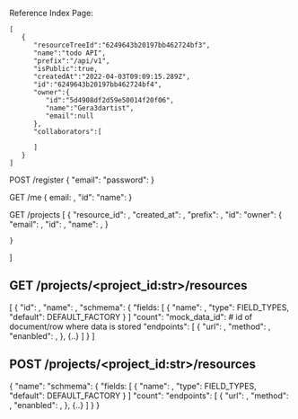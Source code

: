 Reference Index Page:
```
[
   {
      "resourceTreeId":"6249643b20197bb462724bf3",
      "name":"todo API",
      "prefix":"/api/v1",
      "isPublic":true,
      "createdAt":"2022-04-03T09:09:15.289Z",
      "id":"6249643b20197bb462724bf4",
      "owner":{
         "id":"5d4908df2d59e50014f20f06",
         "name":"Gera3dartist",
         "email":null
      },
      "collaborators":[
         
      ]
   }
]
```


POST /register 
{
    "email": <str>
    "password": <str>
}



GET /me
{
    email: <str>,
    "id": <uuid>
    "name": <str>
}

GET /projects
[
    {
        "resource_id": <str>,
        "created_at": <str>,
        "prefix": <str>,
        "id": <str>
        "owner": {
            "email": <str>,
            "id":  <str>,
            "name": <str>,
        }
        
    }
]

##  GET  /projects/<project_id:str>/resources
[
    {
    "id": <str>,
    "name": <str>,
    "schmema": {
        "fields: [
            {
                "name": <str>,
                "type": FIELD_TYPES,
                "default": DEFAULT_FACTORY
            }
        ]
    "count": <int>
    "mock_data_id": <str>  # id of document/row where data is stored
    "endpoints": [
        {
            "url": <str>,
            "method": <str>,
            "enanbled": <bool>,
        },
        {..}
    ]
    }
]



##  POST  /projects/<project_id:str>/resources
{
    "name": <str>
    "schmema": {
        "fields: [
            {
                "name": <str>,
                "type": FIELD_TYPES,
                "default": DEFAULT_FACTORY
            }
        ]
    "count": <int>
    "endpoints": [
        {
            "url": <str>,
            "method": <str>,
            "enanbled": <bool>,
        },
        {..}
    ]
    }
}
